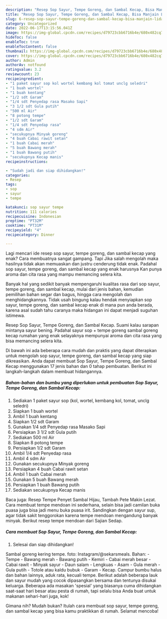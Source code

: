 ```yaml
---
description: "Resep Sop Sayur, Tempe Goreng, dan Sambal Kecap, Bisa Manjain Lidah"
title: "Resep Sop Sayur, Tempe Goreng, dan Sambal Kecap, Bisa Manjain Lidah"
slug: 6-resep-sop-sayur-tempe-goreng-dan-sambal-kecap-bisa-manjain-lidah
category: Uncategorized
date: 2022-06-17T13:15:56.041Z
image: https://img-global.cpcdn.com/recipes/d79723cbb6716b4e/680x482cq70/sop-sayur-tempe-goreng-dan-sambal-kecap-foto-resep-utama.jpg
hideToc: false
enableToc: true
enableTocContent: false
thumbnail: https://img-global.cpcdn.com/recipes/d79723cbb6716b4e/680x482cq70/sop-sayur-tempe-goreng-dan-sambal-kecap-foto-resep-utama.jpg
cover: https://img-global.cpcdn.com/recipes/d79723cbb6716b4e/680x482cq70/sop-sayur-tempe-goreng-dan-sambal-kecap-foto-resep-utama.jpg
author: Admin
authorAv: notfound
ratingvalue: 3.2
reviewcount: 23
recipeingredient:
- "1 paket sayur sop kol wortel kembang kol tomat unclg seledri"
- "1 buah wortel"
- "1 buah kentang"
- "1/2 sdt Garam"
- "1/4 sdt Penyedap rasa Masako Sapi"
- "3 1/2 sdt Gula putih"
- "500 ml Air"
- "8 potong tempe"
- "1/2 sdt Garam"
- "1/4 sdt Penyedap rasa"
- "4 sdm Air"
- "secukupnya Minyak goreng"
- "4 buah Cabai rawit setan"
- "1 buah Cabai merah"
- "5 buah Bawang merah"
- "1 buah Bawang putih"
- "secukupnya Kecap manis"
recipeinstructions:

- "Sudah jadi dan siap dihidangkan!"
categories:
- Resep
tags:
- sop
- sayur
- tempe

katakunci: sop sayur tempe 
nutrition: 111 calories
recipecuisine: Indonesian
preptime: "PT32M"
cooktime: "PT31M"
recipeyield: "4"
recipecategory: Dinner

---
```



Lagi mencari ide resep sop sayur, tempe goreng, dan sambal kecap yang enak? Cara membuatnya sangat gampang. Tapi Jika salah mengolah maka hasilnya tidak akan memuaskan dan justru cenderung tidak enak. Padahal sop sayur, tempe goreng, dan sambal kecap yang enak harusnya Kan punya aroma dan cita rasa yang mampu memancing selera kita.


Banyak hal yang sedikit banyak mempengaruhi kualitas rasa dari sop sayur, tempe goreng, dan sambal kecap, mulai dari jenis bahan, kemudian pemilihan bahan segar dan bagus, hingga cara mengolah dan menghidangkannya. Tidak usah bingung kalau hendak menyiapkan sop sayur, tempe goreng, dan sambal kecap enak di mana pun anda berada, karena asal sudah tahu caranya maka hidangan ini dapat menjadi suguhan istimewa.

Resep Sop Sayur, Tempe Goreng, dan Sambal Kecap. Suami kalau sarapan mintanya sayur bening. Padahal sayur sop + tempe goreng sambal goreng kecap rumahan yang enak selayaknya mempunyai aroma dan cita rasa yang bisa memancing selera kita.


Di bawah ini ada beberapa cara mudah dan praktis yang dapat diterapkan untuk mengolah sop sayur, tempe goreng, dan sambal kecap yang siap dikreasikan. Anda dapat membuat Sop Sayur, Tempe Goreng, dan Sambal Kecap menggunakan 17 jenis bahan dan 0 tahap pembuatan. Berikut ini langkah-langkah dalam membuat hidangannya.

<!--inarticleads1-->

##### Bahan-bahan dan bumbu yang diperlukan untuk pembuatan Sop Sayur, Tempe Goreng, dan Sambal Kecap:

1. Sediakan 1 paket sayur sop (kol, wortel, kembang kol, tomat, unclg seledri)
1. Siapkan 1 buah wortel
1. Ambil 1 buah kentang
1. Siapkan 1/2 sdt Garam
1. Gunakan 1/4 sdt Penyedap rasa Masako Sapi
1. Persiapkan 3 1/2 sdt Gula putih
1. Sediakan 500 ml Air
1. Siapkan 8 potong tempe
1. Persiapkan 1/2 sdt Garam
1. Ambil 1/4 sdt Penyedap rasa
1. Ambil 4 sdm Air
1. Gunakan secukupnya Minyak goreng
1. Persiapkan 4 buah Cabai rawit setan
1. Ambil 1 buah Cabai merah
1. Gunakan 5 buah Bawang merah
1. Persiapkan 1 buah Bawang putih
1. Sediakan secukupnya Kecap manis


Baca juga: Resep Tempe Penyet Sambal Hijau, Tambah Pete Makin Lezat. Cara membuat tempe mendoan ini sederhana, selain bisa jadi camilan buka puasa juga bisa jadi menu buka puasa irit. Sandingkan dengan sayur sup, agar tidak sakit tenggorokan karena tempe mendoan mengandung banyak minyak. Berikut resep tempe mendoan dari Sajian Sedap. 

<!--inarticleads2-->

##### Cara membuat Sop Sayur, Tempe Goreng, dan Sambal Kecap:


1. Selesai dan siap dihidangkan!

Sambal goreng kering tempe. foto: Instagram/@sekarsmeals. Bahan: - Tempe - Bawang merah - Bawang putih - Kemiri - Cabai merah besar - Cabai rawit - Minyak sayur - Daun salam - Lengkuas - Asam - Gula merah - Gula putih - Totole atau kaldu bubuk - Garam - Kecap. Campur bumbu halus dan bahan lainnya, aduk rata, kecuali tempe. Berikut adalah beberapa lauk dan sayur mudah yang cocok dipasangkan bersama dan tentunya disukai keluarga. Beberapa ada masakan &#39;spesial&#39; yang biasanya cuma dihidangkan saat-saat hari besar atau pesta di rumah, tapi selalu bisa Anda buat untuk makanan sehari-hari juga, kok! 

Gimana nih? Mudah bukan? Itulah cara membuat sop sayur, tempe goreng, dan sambal kecap yang bisa kamu praktikkan di rumah. Selamat mencoba!
